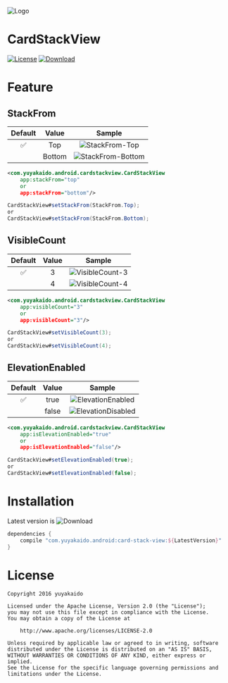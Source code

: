 ![Logo](https://github.com/yuyakaido/CardStackView/blob/v1/logo.png)

# CardStackView

[![License](https://img.shields.io/badge/License-Apache%202.0-blue.svg)](https://opensource.org/licenses/Apache-2.0)
[![Download](https://api.bintray.com/packages/yuyakaido/maven/CardStackView/images/download.svg)](https://bintray.com/yuyakaido/maven/CardStackView/_latestVersion)

# Feature

## StackFrom

| Default | Value | Sample |
| :----: | :----: | :----: |
| ✅ | Top | ![StackFrom-Top](https://github.com/yuyakaido/CardStackView/blob/v1/images/stack-from-top.png) |
| | Bottom | ![StackFrom-Bottom](https://github.com/yuyakaido/CardStackView/blob/v1/images/stack-from-bottom.png) |

```xml
<com.yuyakaido.android.cardstackview.CardStackView
    app:stackFrom="top"
    or
    app:stackFrom="bottom"/>
```

```java
CardStackView#setStackFrom(StackFrom.Top);
or
CardStackView#setStackFrom(StackFrom.Bottom);
```

## VisibleCount

| Default | Value | Sample |
| :----: | :----: | :----: |
| ✅ | 3 | ![VisibleCount-3](https://github.com/yuyakaido/CardStackView/blob/v1/images/visible-count-3.png) |
| | 4 | ![VisibleCount-4](https://github.com/yuyakaido/CardStackView/blob/v1/images/visible-count-4.png) |

```xml
<com.yuyakaido.android.cardstackview.CardStackView
    app:visibleCount="3"
    or
    app:visibleCount="3"/>
```

```java
CardStackView#setVisibleCount(3);
or
CardStackView#setVisibleCount(4);
```

## ElevationEnabled

| Default | Value | Sample |
| :----: | :----: | :----: |
| ✅ | true | ![ElevationEnabled](https://github.com/yuyakaido/CardStackView/blob/v1/images/elevation-enabled.png) |
| | false | ![ElevationDisabled](https://github.com/yuyakaido/CardStackView/blob/v1/images/elevation-disabled.png) |

```xml
<com.yuyakaido.android.cardstackview.CardStackView
    app:isElevationEnabled="true"
    or
    app:isElevationEnabled="false"/>
```

```java
CardStackView#setElevationEnabled(true);
or
CardStackView#setElevationEnabled(false);
```

# Installation

Latest version is ![Download](https://api.bintray.com/packages/yuyakaido/maven/CardStackView/images/download.svg)

```groovy
dependencies {
    compile "com.yuyakaido.android:card-stack-view:${LatestVersion}"
}
```

# License

```
Copyright 2016 yuyakaido

Licensed under the Apache License, Version 2.0 (the "License");
you may not use this file except in compliance with the License.
You may obtain a copy of the License at

    http://www.apache.org/licenses/LICENSE-2.0

Unless required by applicable law or agreed to in writing, software
distributed under the License is distributed on an "AS IS" BASIS,
WITHOUT WARRANTIES OR CONDITIONS OF ANY KIND, either express or implied.
See the License for the specific language governing permissions and
limitations under the License.
```
